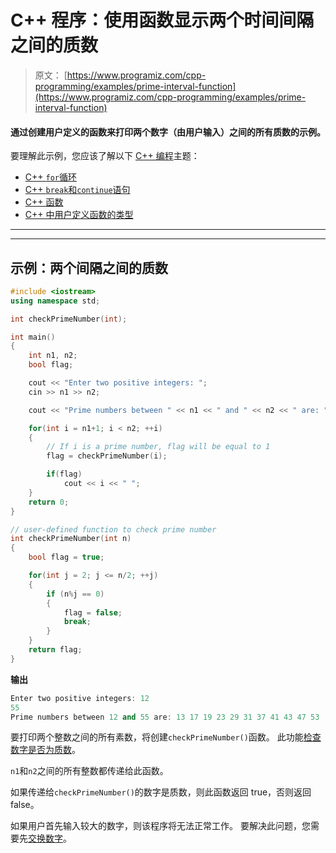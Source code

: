 # C++ 程序：使用函数显示两个时间间隔之间的质数

> 原文： [https://www.programiz.com/cpp-programming/examples/prime-interval-function](https://www.programiz.com/cpp-programming/examples/prime-interval-function)

#### 通过创建用户定义的函数来打印两个数字（由用户输入）之间的所有质数的示例。

要理解此示例，您应该了解以下 [C++ 编程](/cpp-programming "C++ tutorial")主题：

*   [C++ `for`循环](/cpp-programming/for-loop) 
*   [C++ `break`和`continue`语句](/cpp-programming/break-continue)
*   [C++ 函数](/cpp-programming/function)
*   [C++ 中用户定义函数的类型](/cpp-programming/user-defined-function-types)

* * *

* * *

## 示例：两个间隔之间的质数

```cpp
#include <iostream>
using namespace std;

int checkPrimeNumber(int);

int main()
{
    int n1, n2;
    bool flag;

    cout << "Enter two positive integers: ";
    cin >> n1 >> n2;

    cout << "Prime numbers between " << n1 << " and " << n2 << " are: ";

    for(int i = n1+1; i < n2; ++i)
    {
        // If i is a prime number, flag will be equal to 1
        flag = checkPrimeNumber(i);

        if(flag)
            cout << i << " ";
    }
    return 0;
}

// user-defined function to check prime number
int checkPrimeNumber(int n)
{
    bool flag = true;

    for(int j = 2; j <= n/2; ++j)
    {
        if (n%j == 0)
        {
            flag = false;
            break;
        }
    }
    return flag;
} 
```

**输出**

```cpp
Enter two positive integers: 12
55
Prime numbers between 12 and 55 are: 13 17 19 23 29 31 37 41 43 47 53 
```

要打印两个整数之间的所有素数，将创建`checkPrimeNumber()`函数。 此功能[检查数字是否为质数](/cpp-programming/examples/prime-number "Example to check prime number in C++")。

`n1`和`n2`之间的所有整数都传递给此函数。

如果传递给`checkPrimeNumber()`的数字是质数，则此函数返回 true，否则返回 false。

如果用户首先输入较大的数字，则该程序将无法正常工作。 要解决此问题，您需要先[交换数字](/cpp-programming/examples/swapping "C++ program to swap numbers")。